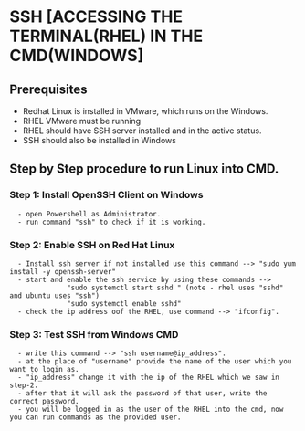 # SSH [ACCESSING THE TERMINAL(RHEL) IN THE CMD(WINDOWS]
## Prerequisites
  - Redhat Linux is installed in VMware, which runs on the Windows.
  - RHEL VMware must be running
  - RHEL should have SSH server installed and in the active status.
  - SSH should also be installed in Windows
## Step by Step procedure to run Linux into CMD.
### Step 1: Install OpenSSH Client on Windows
      - open Powershell as Administrator.
      - run command "ssh" to check if it is working.
### Step 2: Enable SSH on Red Hat Linux
      - Install ssh server if not installed use this command --> "sudo yum install -y openssh-server"
      - start and enable the ssh service by using these commands --> 
                  "sudo systemctl start sshd " (note - rhel uses "sshd" and ubuntu uses "ssh")
                  "sudo systemctl enable sshd"
      - check the ip address oof the RHEL, use command --> "ifconfig".
### Step 3: Test SSH from Windows CMD
      - write this command --> "ssh username@ip_address".
      - at the place of "username" provide the name of the user which you want to login as.
      - "ip_address" change it with the ip of the RHEL which we saw in step-2.
      - after that it will ask the password of that user, write the correct password.
      - you will be logged in as the user of the RHEL into the cmd, now you can run commands as the provided user.
            
